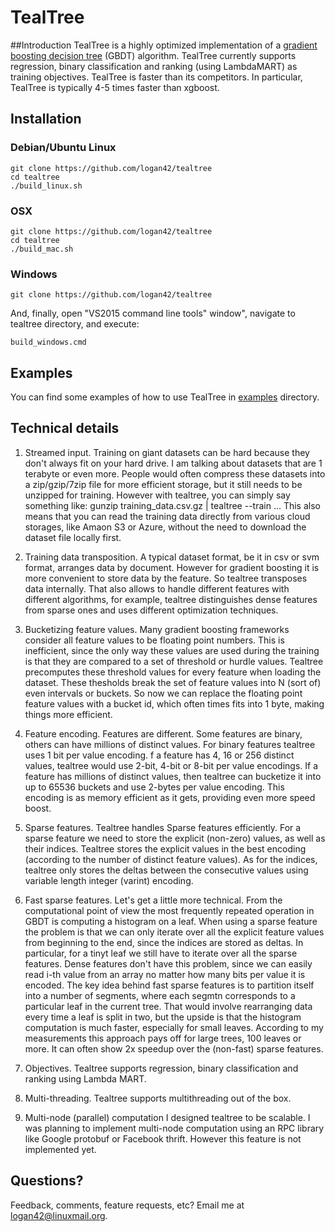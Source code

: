 # TealTree

##Introduction
TealTree is a highly optimized implementation of a [gradient boosting decision tree](https://en.wikipedia.org/wiki/Gradient_boosting) (GBDT) algorithm.
TealTree currently supports regression, binary classification and ranking (using LambdaMART) as training objectives.
TealTree is faster than its competitors. 
In particular, TealTree is typically 4-5 times faster than xgboost.

## Installation

### Debian/Ubuntu Linux
```
git clone https://github.com/logan42/tealtree
cd tealtree
./build_linux.sh
```

### OSX
```
git clone https://github.com/logan42/tealtree
cd tealtree
./build_mac.sh
```

### Windows
```
git clone https://github.com/logan42/tealtree
```

And, finally, open "VS2015 command line tools" window", navigate to tealtree directory, and execute:
```
build_windows.cmd
```

## Examples
You can find some examples of how to use TealTree in [examples](examples) directory.

## Technical details


1. Streamed input.
Training on giant datasets can be hard because they don't always fit on your hard drive. I am talking about datasets that are 1 terabyte or even more. People would often compress these datasets into a zip/gzip/7zip file for more efficient storage, but it still needs to be unzipped for training.
However with tealtree, you can simply say something like: 
gunzip training_data.csv.gz | tealtree --train ...
This also means that you can read the training data directly from various cloud storages, like Amaon S3 or Azure, without the need to download the dataset file locally first.

2. Training data transposition.
A typical dataset format, be it in csv or svm format, arranges data by document. However for gradient boosting it is more convenient to store data by the feature. So tealtree transposes data internally. That also allows to handle different features with different algorithms, for example, tealtree distinguishes dense features from sparse ones and uses different optimization techniques.

3. Bucketizing feature values.
Many gradient boosting frameworks consider all feature values to be floating point numbers. This is inefficient, since the only way these values are used during the training is that they are compared to a set of threshold or hurdle values.
Tealtree precomputes these threshold values for every feature when loading the dataset. These thesholds break the set of feature values into N 
 (sort of) even intervals or buckets. So now we can replace the floating point feature values with a bucket id, which often times fits into 1 byte, making things more efficient.

4. Feature encoding.
Features are different. Some features are binary, others can have millions of distinct values.
For binary features tealtree uses 1 bit per value encoding. f a feature has 4, 16 or 256 distinct values, tealtree would use 2-bit, 4-bit or 8-bit per value encodings. If a feature has millions of distinct values, then tealtree can bucketize it into up to 65536 buckets and use 2-bytes per value encoding.
This encoding is as memory efficient as it gets, providing even more speed boost.

5. Sparse features.
Tealtree handles Sparse features efficiently. For a sparse feature we need to store the explicit (non-zero) values, as well as their indices. Tealtree stores the explicit values in the best encoding (according to the number of distinct feature values). As for the indices, tealtree only stores the deltas between the consecutive values using variable length integer (varint) encoding.

6. Fast sparse features.
Let's get a little more technical. From the computational point of view the most frequently repeated operation in GBDT is computing a histogram on a leaf. When using a sparse feature the problem is that we can only iterate over all the explicit feature values from beginning to the end, since the indices are stored as deltas. In particular, for a tinyt leaf we still have to iterate over all the sparse features. Dense features don't have this problem, since we can easily read i-th value from an array no matter how many bits per value it is encoded.
The key idea behind fast sparse features is to partition itself into a number of segments, where each segmtn corresponds to a particular leaf in the current tree. That would involve rearranging data every time a leaf is split in two, but the upside is that the histogram computation is much faster, especially for small leaves. According to my measurements this approach pays off for large trees, 100 leaves or more. It can often show 2x speedup over the (non-fast) sparse features.

7. Objectives.
Tealtree supports regression, binary classification and ranking using Lambda MART.

8. Multi-threading.
Tealtree supports multithreading out of the box.

9. Multi-node (parallel) computation
I designed tealtree to be scalable. I was planning to implement multi-node computation using an RPC library like Google protobuf or Facebook thrift. However this feature is not implemented yet.

## Questions?
Feedback, comments, feature requests, etc?
Email me at <logan42@linuxmail.org>.
